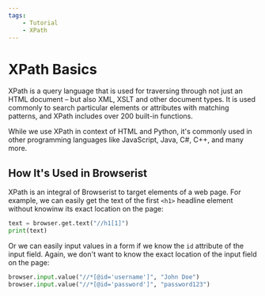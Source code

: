 ```yaml
---
tags:
    - Tutorial
    - XPath
---
```


# XPath Basics
XPath is a query language that is used for traversing through not just an HTML document – but also XML, XSLT and other document types. It is used commonly to search particular elements or attributes with matching patterns, and XPath includes over 200 built-in functions.

While we use XPath in context of HTML and Python, it's commonly used in other programming languages like JavaScript, Java, C#, C++, and many more.

## How It's Used in Browserist
XPath is an integral of Browserist to target elements of a web page. For example, we can easily get the text of the first `<h1>` headline element without knowinw its exact location on the page:

```python linenums="1"
text = browser.get.text("//h1[1]")
print(text)
```

Or we can easily input values in a form if we know the `id` attribute of the input field. Again, we don't want to know the exact location of the input field on the page:

```python linenums="1"
browser.input.value("//*[@id='username']", "John Doe")
browser.input.value("//*[@id='password']", "password123")
```
